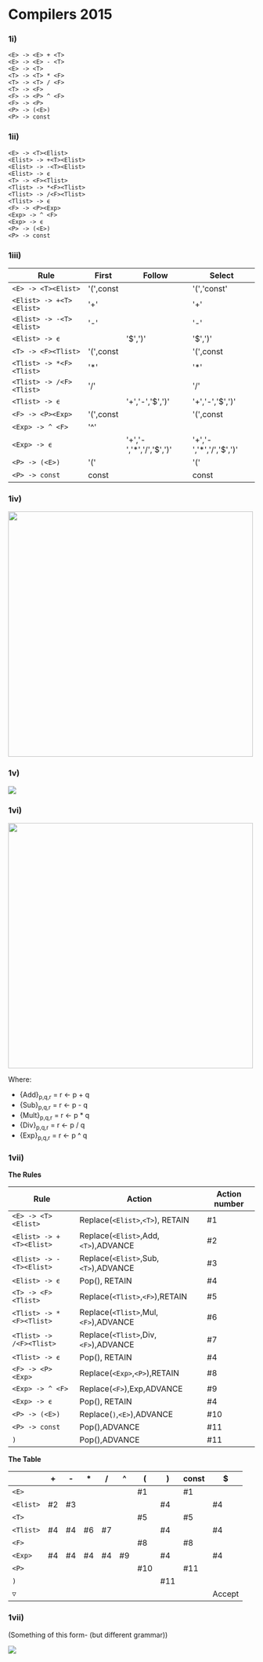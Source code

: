 # Compilers 2015


### 1i)

```
<E> -> <E> + <T>  
<E> -> <E> - <T>  
<E> -> <T>  
<T> -> <T> * <F>  
<T> -> <T> / <F> 
<T> -> <F> 
<F> -> <P> ^ <F>  
<F> -> <P>
<P> -> (<E>)  
<P> -> const  
```

### 1ii)

```
<E> -> <T><Elist>  
<Elist> -> +<T><Elist>
<Elist> -> -<T><Elist>
<Elist> -> ϵ
<T> -> <F><Tlist>
<Tlist> -> *<F><Tlist>
<Tlist> -> /<F><Tlist>
<Tlist> -> ϵ
<F> -> <P><Exp>  
<Exp> -> ^ <F>
<Exp> -> ϵ
<P> -> (<E>)  
<P> -> const  
```

### 1iii)

Rule | First| Follow|Select|
---|---|---|---
```<E> -> <T><Elist>```|'(',const||'(','const'
```<Elist> -> +<T><Elist>```|'+'||'+'
```<Elist> -> -<T><Elist>```|'-'||'-'
```<Elist> -> ϵ```||'$',')'|'$',')'
```<T> -> <F><Tlist>```|'(',const||'(',const
```<Tlist> -> *<F><Tlist>```|'*'||'*'
```<Tlist> -> /<F><Tlist>```|'/'||'/'
```<Tlist> -> ϵ```||'+','-','$',')'|'+','-','$',')'
```<F> -> <P><Exp>```|'(',const||'(',const
```<Exp> -> ^ <F>```|'^'
```<Exp> -> ϵ```||'+','-','*','/','$',')'|'+','-','*','/','$',')'
```<P> -> (<E>)```|'('||'('
```<P> -> const```|const||const|


### 1iv)

<img src="2015-q1iv.png" width="500"><img/>

### 1v)

<img src="2015-q1v.jpeg"><img/>

### 1vi)

<img src="2015-q1vi.png" width="500"><img/>

Where:  
 - {Add}<sub>p,q,r</sub> = r ← p + q  
 - {Sub}<sub>p,q,r</sub> = r ← p - q  
 - {Mult}<sub>p,q,r</sub> = r ← p * q  
 - {Div}<sub>p,q,r</sub> = r ← p / q  
 - {Exp}<sub>p,q,r</sub> = r ← p ^ q  

### 1vii)

**The Rules**

Rule |Action|Action number|
---|---|---|
```<E> -> <T><Elist>```|Replace(`<Elist>`,`<T>`), RETAIN|#1
```<Elist> -> +<T><Elist>```|Replace(`<Elist>`,Add,`<T>`),ADVANCE|#2
```<Elist> -> -<T><Elist>```|Replace(`<Elist>`,Sub,`<T>`),ADVANCE|#3
```<Elist> -> ϵ```|Pop(), RETAIN|#4
```<T> -> <F><Tlist>```|Replace(`<Tlist>`,`<F>`),RETAIN|#5
```<Tlist> -> *<F><Tlist>```|Replace(`<Tlist>`,Mul,`<F>`),ADVANCE|#6
```<Tlist> -> /<F><Tlist>```|Replace(`<Tlist>`,Div,`<F>`),ADVANCE|#7
```<Tlist> -> ϵ```|Pop(), RETAIN|#4
```<F> -> <P><Exp>```|Replace(`<Exp>`,`<P>`),RETAIN|#8
```<Exp> -> ^ <F>```|Replace(`<F>`),Exp,ADVANCE|#9
```<Exp> -> ϵ```|Pop(), RETAIN|#4
```<P> -> (<E>)```|Replace(`)`,`<E>`),ADVANCE|#10
```<P> -> const```|Pop(),ADVANCE|#11
```)```|Pop(),ADVANCE|#11

**The Table**

|            |+  |-  |*  |/  |^  |(  |)  |const|$  |
|------------|---|---|---|---|---|---|---|-----|---|
```<E>```    |   |   |   |   |   |#1 |   |#1   |   |
```<Elist>```|#2 |#3 |   |   |   |   |#4 |     |#4 |
```<T>```    |   |   |   |   |   |#5 |   |#5   |   |
```<Tlist>```|#4 |#4 |#6 |#7 |   |   |#4 |     |#4 |
```<F>```    |   |   |   |   |   |#8 |   |#8   |   |
```<Exp>```  |#4 |#4 |#4 |#4 |#9 |   |#4 |     |#4 |
```<P>```    |   |   |   |   |   |#10 |   |#11   |   |
```)```      |   |   |   |   |   |   |#11 |     |   |
```▽```      |   |   |   |   |   |   |   |     |Accept|

### 1vii)

(Something of this form- (but different grammar))

<img src="2015-q1vii.png"><img/>


